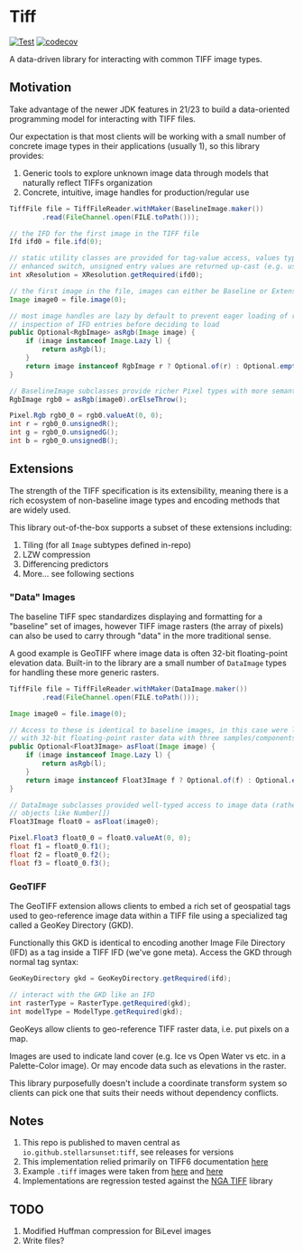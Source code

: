 # Tiff

[![Test](https://github.com/stellarsunset/tiff/actions/workflows/test.yaml/badge.svg)](https://github.com/stellarsunset/tiff/actions/workflows/test.yaml)
[![codecov](https://codecov.io/gh/stellarsunset/tiff/graph/badge.svg?token=2SZ6MJxyXA)](https://codecov.io/gh/stellarsunset/tiff)

A data-driven library for interacting with common TIFF image types.

## Motivation

Take advantage of the newer JDK features in 21/23 to build a data-oriented programming model for interacting with TIFF
files.

Our expectation is that most clients will be working with a small number of concrete image types in their applications
(usually 1), so this library provides:

1. Generic tools to explore unknown image data through models that naturally reflect TIFFs organization
2. Concrete, intuitive, image handles for production/regular use

```java
TiffFile file = TiffFileReader.withMaker(BaselineImage.maker())
        .read(FileChannel.open(FILE.toPath()));

// the IFD for the first image in the TIFF file
Ifd ifd0 = file.ifd(0);

// static utility classes are provided for tag-value access, values types are handled via 
// enhanced switch, unsigned entry values are returned up-cast (e.g. ushort -> int)
int xResolution = XResolution.getRequired(ifd0);

// the first image in the file, images can either be Baseline or Extension types
Image image0 = file.image(0);

// most image handles are lazy by default to prevent eager loading of raster data, allowing 
// inspection of IFD entries before deciding to load
public Optional<RgbImage> asRgb(Image image) {
    if (image instanceof Image.Lazy l) {
        return asRgb(l);
    }
    return image instanceof RgbImage r ? Optional.of(r) : Optional.empty();
}

// BaselineImage subclasses provide richer Pixel types with more semantic information
RgbImage rgb0 = asRgb(image0).orElseThrow();

Pixel.Rgb rgb0_0 = rgb0.valueAt(0, 0);
int r = rgb0_0.unsignedR();
int g = rgb0_0.unsignedG();
int b = rgb0_0.unsignedB();
```

## Extensions

The strength of the TIFF specification is its extensibility, meaning there is a rich ecosystem of non-baseline
image types and encoding methods that are widely used.

This library out-of-the-box supports a subset of these extensions including:

1. Tiling (for all `Image` subtypes defined in-repo)
2. LZW compression
3. Differencing predictors
4. More... see following sections

### "Data" Images

The baseline TIFF spec standardizes displaying and formatting for a "baseline" set of images, however TIFF image rasters
(the array of pixels) can also be used to carry through "data" in the more traditional sense.

A good example is GeoTIFF where image data is often 32-bit floating-point elevation data. Built-in to the library are a
small number of `DataImage` types for handling these more generic rasters.

```java
TiffFile file = TiffFileReader.withMaker(DataImage.maker())
        .read(FileChannel.open(FILE.toPath()));

Image image0 = file.image(0);

// Access to these is identical to baseline images, in this case were looking for an image 
// with 32-bit floating-point raster data with three samples/components per pixel
public Optional<Float3Image> asFloat(Image image) {
    if (image instanceof Image.Lazy l) {
        return asRgb(l);
    }
    return image instanceof Float3Image f ? Optional.of(f) : Optional.empty();
}

// DataImage subclasses provided well-typed access to image data (rather than using boxed 
// objects like Number[])
Float3Image float0 = asFloat(image0);

Pixel.Float3 float0_0 = float0.valueAt(0, 0);
float f1 = float0_0.f1();
float f2 = float0_0.f2();
float f3 = float0_0.f3();
```

### GeoTIFF

The GeoTIFF extension allows clients to embed a rich set of geospatial tags used to geo-reference image data within a
TIFF file using a specialized tag called a GeoKey Directory (GKD).

Functionally this GKD is identical to encoding another Image File Directory (IFD) as a tag inside a TIFF IFD (we've gone
meta). Access the GKD through normal tag syntax:

```java
GeoKeyDirectory gkd = GeoKeyDirectory.getRequired(ifd);

// interact with the GKD like an IFD
int rasterType = RasterType.getRequired(gkd);
int modelType = ModelType.getRequired(gkd);
```

GeoKeys allow clients to geo-reference TIFF raster data, i.e. put pixels on a map. 

Images are used to indicate land cover (e.g. Ice vs Open Water vs etc. in a Palette-Color image). Or may encode data such 
as elevations in the raster.

This library purposefully doesn't include a coordinate transform system so clients can pick one that suits their needs 
without dependency conflicts.

## Notes

1. This repo is published to maven central as `io.github.stellarsunset:tiff`, see releases for versions
2. This implementation relied primarily on TIFF6
   documentation [here](https://www.itu.int/itudoc/itu-t/com16/tiff-fx/docs/tiff6.pdf)
3. Example `.tiff` images were taken from [here](https://people.math.sc.edu/Burkardt/data/tif/tif.html)
   and [here](https://github.com/tlnagy/exampletiffs/tree/master)
4. Implementations are regression tested against the [NGA TIFF](https://github.com/ngageoint/tiff-java) library

## TODO

1. Modified Huffman compression for BiLevel images
2. Write files? 